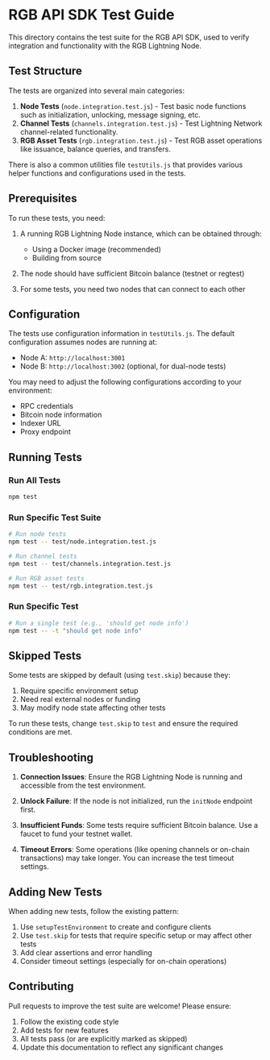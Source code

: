 # RGB API SDK Test Guide

This directory contains the test suite for the RGB API SDK, used to verify integration and functionality with the RGB Lightning Node.

## Test Structure

The tests are organized into several main categories:

1. **Node Tests** (`node.integration.test.js`) - Test basic node functions such as initialization, unlocking, message signing, etc.
2. **Channel Tests** (`channels.integration.test.js`) - Test Lightning Network channel-related functionality.
3. **RGB Asset Tests** (`rgb.integration.test.js`) - Test RGB asset operations like issuance, balance queries, and transfers.

There is also a common utilities file `testUtils.js` that provides various helper functions and configurations used in the tests.

## Prerequisites

To run these tests, you need:

1. A running RGB Lightning Node instance, which can be obtained through:
   - Using a Docker image (recommended)
   - Building from source

2. The node should have sufficient Bitcoin balance (testnet or regtest)

3. For some tests, you need two nodes that can connect to each other

## Configuration

The tests use configuration information in `testUtils.js`. The default configuration assumes nodes are running at:

- Node A: `http://localhost:3001`
- Node B: `http://localhost:3002` (optional, for dual-node tests)

You may need to adjust the following configurations according to your environment:

- RPC credentials
- Bitcoin node information
- Indexer URL
- Proxy endpoint

## Running Tests

### Run All Tests

```bash
npm test
```

### Run Specific Test Suite

```bash
# Run node tests
npm test -- test/node.integration.test.js

# Run channel tests
npm test -- test/channels.integration.test.js

# Run RGB asset tests
npm test -- test/rgb.integration.test.js
```

### Run Specific Test

```bash
# Run a single test (e.g., 'should get node info')
npm test -- -t "should get node info"
```

## Skipped Tests

Some tests are skipped by default (using `test.skip`) because they:

1. Require specific environment setup
2. Need real external nodes or funding
3. May modify node state affecting other tests

To run these tests, change `test.skip` to `test` and ensure the required conditions are met.

## Troubleshooting

1. **Connection Issues**: Ensure the RGB Lightning Node is running and accessible from the test environment.

2. **Unlock Failure**: If the node is not initialized, run the `initNode` endpoint first.

3. **Insufficient Funds**: Some tests require sufficient Bitcoin balance. Use a faucet to fund your testnet wallet.

4. **Timeout Errors**: Some operations (like opening channels or on-chain transactions) may take longer. You can increase the test timeout settings.

## Adding New Tests

When adding new tests, follow the existing pattern:

1. Use `setupTestEnvironment` to create and configure clients
2. Use `test.skip` for tests that require specific setup or may affect other tests
3. Add clear assertions and error handling
4. Consider timeout settings (especially for on-chain operations)

## Contributing

Pull requests to improve the test suite are welcome! Please ensure:

1. Follow the existing code style
2. Add tests for new features
3. All tests pass (or are explicitly marked as skipped)
4. Update this documentation to reflect any significant changes 